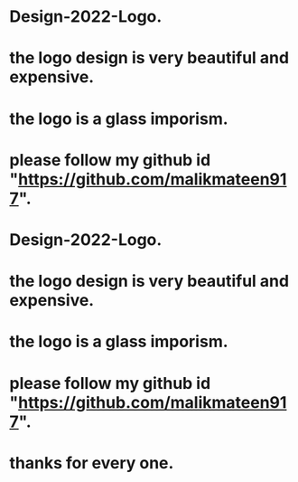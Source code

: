 # Design-2022-Logo.
# the logo design is very beautiful and expensive.
# the logo is a glass imporism.
# please follow my github id "https://github.com/malikmateen917".

# Design-2022-Logo.
# the logo design is very beautiful and expensive.
# the logo is a glass imporism.
# please follow my github id "https://github.com/malikmateen917".


# thanks for every one.
